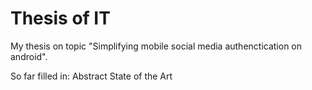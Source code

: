 Thesis of IT
========================

My thesis on topic "Simplifying mobile social media authenctication on android".

So far filled in:
	Abstract
	State of the Art 
